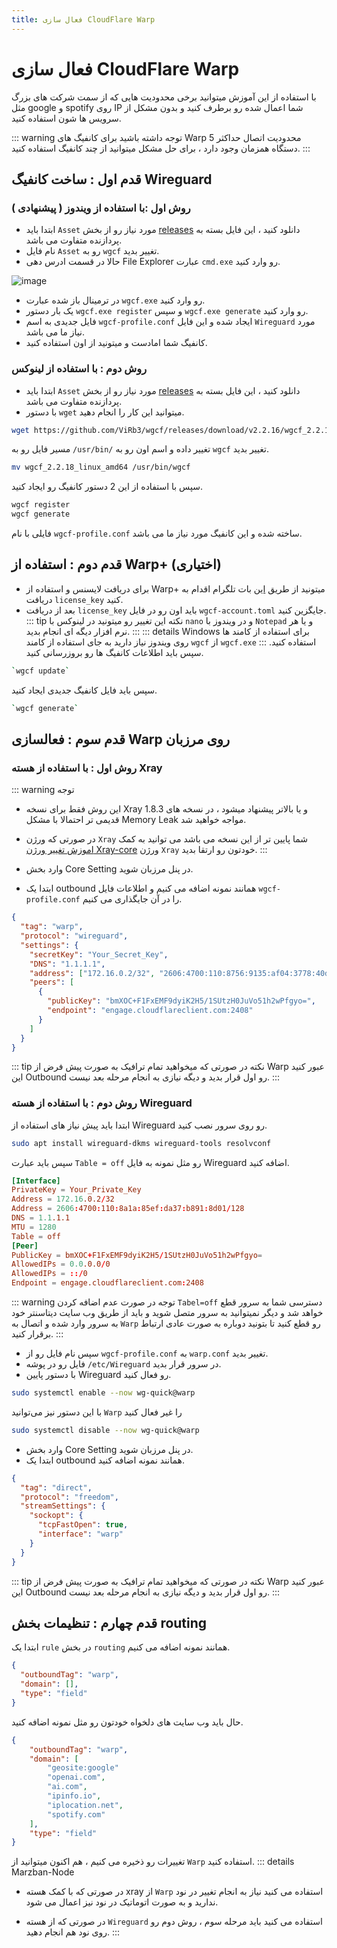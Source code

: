 ```yaml
---
title: فعال سازی CloudFlare Warp
---
```


# فعال سازی CloudFlare Warp

با استفاده از این آموزش میتوانید برخی محدودیت هایی که از سمت شرکت های بزرگ مثل google و spotify روی IP شما اعمال شده رو برطرف کنید و بدون مشکل از سرویس ها شون استفاده کنید.

::: warning
توجه داشته باشید برای کانفیگ های Warp محدودیت اتصال حداکثر 5 دستگاه همزمان وجود دارد ، برای حل مشکل میتوانید از چند کانفیگ استفاده کنید.
:::

## قدم اول : ساخت کانفیگ Wireguard

### روش اول :با استفاده از ویندوز ( پیشنهادی )

- ابتدا باید `Asset` مورد نیاز رو از بخش [releases](https://github.com/ViRb3/wgcf/releases) دانلود کنید ، این فایل بسته به پردازنده متفاوت می باشد.
- نام فایل `Asset` رو به `wgcf` تغییر بدید.
- حالا در قسمت ادرس دهی File Explorer عبارت `cmd.exe` رو وارد کنید.

![image](https://github.com/Gozargah/gozargah.github.io/assets/50927468/fb9f3eae-8390-45a5-a7b3-c50db4aa82a1)

- در ترمینال باز شده عبارت `wgcf.exe` رو وارد کنید.
- یک بار دستور `wgcf.exe register` و سپس `wgcf.exe generate` رو وارد کنید.
- فایل جدیدی به اسم `wgcf-profile.conf` ایجاد شده و این فایل `Wireguard` مورد نیاز ما می باشد.
- کانفیگ شما امادست و میتونید از اون استفاده کنید.

### روش دوم : با استفاده از لینوکس

- ابتدا باید `Asset` مورد نیاز رو از بخش [releases](https://github.com/ViRb3/wgcf/releases) دانلود کنید ، این فایل بسته به پردازنده متفاوت می باشد.
- با دستور `wget` میتوانید این کار را انجام دهید.
```bash
wget https://github.com/ViRb3/wgcf/releases/download/v2.2.16/wgcf_2.2.18_linux_amd64
```
مسیر فایل رو به `/usr/bin/` تغییر داده و اسم اون رو به `wgcf` تغییر بدید.
```bash
mv wgcf_2.2.18_linux_amd64 /usr/bin/wgcf
```
سپس با استفاده از این 2 دستور کانفیگ رو ایجاد کنید.
```bash
wgcf register
wgcf generate
```
فایلی با نام `wgcf-profile.conf` ساخته شده و این کانفیگ مورد نیاز ما می باشد.

## قدم دوم : استفاده از Warp+ (اختیاری)

- برای دریافت لایسنس و استفاده از Warp+ میتونید از طریق [این](https://t.me/generatewarpplusbot) بات تلگرام اقدام به دریافت `license_key` کنید.
- بعد از دریافت `license_key` باید اون رو در فایل `wgcf-account.toml` جایگزین کنید.
::: tip نکته
 این تغییر رو میتونید در لینوکس با `nano` و در ویندوز با `Notepad` و یا هر نرم افزار دیگه ای انجام بدید.
:::
::: details Windows
برای استفاده از کامند ها روی ویندوز نیاز دارید به جای استفاده از کامند `wgcf` از `wgcf.exe` استفاده کنید.
:::
سپس باید اطلاعات کانفیگ ها رو بروزرسانی کنید.
```bash
`wgcf update`
```
سپس باید فایل کانفیگ جدیدی ایجاد کنید.
```bash
`wgcf generate`
```

## قدم سوم : فعالسازی Warp روی مرزبان

### روش اول : با استفاده از هسته Xray

::: warning توجه
- این روش فقط برای نسخه Xray 1.8.3 و یا بالاتر پیشنهاد میشود ، در نسخه های قدیمی تر احتمالا با مشکل Memory Leak مواجه خواهید شد.
- در صورتی که ورژن `Xray` شما پایین تر از این نسخه می باشد می توانید به کمک [ اموزش تغییر ورژن Xray-core](/examples/change-xray-version) ورژن `Xray` خودتون رو ارتقا بدید.
:::

- وارد بخش Core Setting در پنل مرزبان شوید.
- ابتدا یک outbound همانند نمونه اضافه می کنیم و اطلاعات فایل `wgcf-profile.conf` را در آن جایگذاری می کنیم.

```json
{
  "tag": "warp",
  "protocol": "wireguard",
  "settings": {
    "secretKey": "Your_Secret_Key",
    "DNS": "1.1.1.1",
    "address": ["172.16.0.2/32", "2606:4700:110:8756:9135:af04:3778:40d9/128"],
    "peers": [
      {
        "publicKey": "bmXOC+F1FxEMF9dyiK2H5/1SUtzH0JuVo51h2wPfgyo=",
        "endpoint": "engage.cloudflareclient.com:2408"
      }
    ]
  }
}
```

::: tip نکته
در صورتی که میخواهید تمام ترافیک به صورت پیش فرض از Warp عبور کنید این Outbound رو اول قرار بدید و دیگه نیازی به انجام مرحله بعد نیست.
:::

### روش دوم : با استفاده از هسته Wireguard

ابتدا باید پیش نیاز های استفاده از Wireguard رو روی سرور نصب کنید.

```bash
sudo apt install wireguard-dkms wireguard-tools resolvconf
```

سپس باید عبارت `Table = off` رو مثل نمونه به فایل Wireguard اضافه کنید.

```conf
[Interface]
PrivateKey = Your_Private_Key
Address = 172.16.0.2/32
Address = 2606:4700:110:8a1a:85ef:da37:b891:8d01/128
DNS = 1.1.1.1
MTU = 1280
Table = off
[Peer]
PublicKey = bmXOC+F1FxEMF9dyiK2H5/1SUtzH0JuVo51h2wPfgyo=
AllowedIPs = 0.0.0.0/0
AllowedIPs = ::/0
Endpoint = engage.cloudflareclient.com:2408
```

::: warning توجه
در صورت عدم اضافه کردن `Tabel=off` دسترسی شما به سرور قطع خواهد شد و دیگر نمیتوانید به سرور متصل شوید و باید از طریق وب سایت دیتاسنتر خود به سرور وارد شده و اتصال به `Warp` رو قطع کنید تا بتونید دوباره به صورت عادی ارتباط برقرار کنید.
:::

- سپس نام فایل رو از `wgcf-profile.conf` به `warp.conf` تغییر بدید.
- فایل رو در پوشه `/etc/Wireguard` در سرور قرار بدید.
- با دستور پایین Wireguard رو فعال کنید.

```bash
sudo systemctl enable --now wg-quick@warp
```

با این دستور نیز می‌توانید `Warp` را غیر فعال کنید

```bash
sudo systemctl disable --now wg-quick@warp
```

- وارد بخش Core Setting در پنل مرزبان شوید.
- ابتدا یک outbound همانند نمونه اضافه کنید.

```json
{
  "tag": "direct",
  "protocol": "freedom",
  "streamSettings": {
    "sockopt": {
      "tcpFastOpen": true,
      "interface": "warp"
    }
  }
}
```

::: tip نکته
در صورتی که میخواهید تمام ترافیک به صورت پیش فرض از Warp عبور کنید این Outbound رو اول قرار بدید و دیگه نیازی به انجام مرحله بعد نیست.
:::

## قدم چهارم : تنظیمات بخش routing

ابتدا یک `rule` در بخش `routing` همانند نمونه اضافه می کنیم.

```json
{
  "outboundTag": "warp",
  "domain": [],
  "type": "field"
}
```

حال باید وب سایت های دلخواه خودتون رو مثل نمونه اضافه کنید.

```json
{
    "outboundTag": "warp",
    "domain": [
        "geosite:google"
        "openai.com",
        "ai.com",
        "ipinfo.io",
        "iplocation.net",
        "spotify.com"
    ],
    "type": "field"
}
```

تغییرات رو ذخیره می کنیم ، هم اکنون میتوانید از `Warp` استفاده کنید.
::: details Marzban-Node

- در صورتی که با کمک هسته xray از `Warp` استفاده می کنید نیاز به انجام تغییر در نود ندارید و به صورت اتوماتیک در نود نیز اعمال می شود.

- در صورتی که از هسته `Wireguard` استفاده می کنید باید مرحله سوم ، روش دوم رو روی نود هم انجام دهید.
  :::

